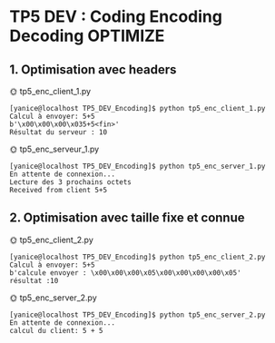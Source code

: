 # TP5 DEV : Coding Encoding Decoding OPTIMIZE

## 1. Optimisation avec headers

🌞 tp5_enc_client_1.py

```
[yanice@localhost TP5_DEV_Encoding]$ python tp5_enc_client_1.py
Calcul à envoyer: 5+5
b'\x00\x00\x00\x035+5<fin>'
Résultat du serveur : 10
```

🌞 tp5_enc_serveur_1.py

```
[yanice@localhost TP5_DEV_Encoding]$ python tp5_enc_server_1.py
En attente de connexion...
Lecture des 3 prochains octets
Received from client 5+5
```

## 2. Optimisation avec taille fixe et connue

🌞 tp5_enc_client_2.py

```
[yanice@localhost TP5_DEV_Encoding]$ python tp5_enc_client_2.py
Calcul à envoyer: 5+5
b'calcule envoyer : \x00\x00\x00\x05\x00\x00\x00\x00\x05'
résultat :10
```

🌞 tp5_enc_server_2.py

```
[yanice@localhost TP5_DEV_Encoding]$ python tp5_enc_server_2.py
En attente de connexion...
calcul du client: 5 + 5
```


